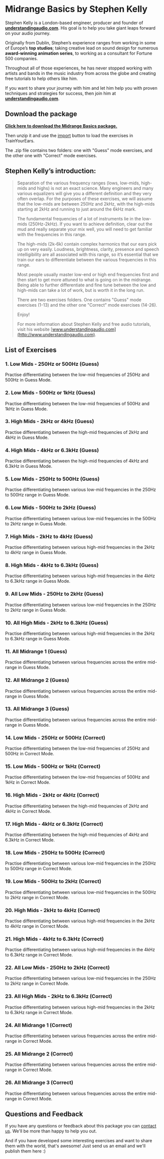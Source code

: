 # Midrange Basics by Stephen Kelly

Stephen Kelly is a London-based engineer, producer and founder of [**understandingaudio.com**](http://understandingaudio.com/). His goal is to help you take giant leaps forward on your audio journey.

Originally from Dublin, Stephen’s experience ranges from working in some of Europe’s **top studios**; taking creative lead on sound design for numerous **award-winning animation series**, to working as a consultant for Fortune 500 companies.

Throughout all of those experiences, he has never stopped working with artists and bands in the music industry from across the globe and creating free tutorials to help others like him.

If you want to share your journey with him and let him help you with proven techniques and strategies for success, then join him at [**understandingaudio.com**](http://understandingaudio.com/).

## Download the package

[**Click here to download the Midrange Basics package.**](https://cdn.trainyourears.com/exercises/stephen-kelly/Midrange%20Basics%20Package%20by%20Stephen%20Kelly.zip)

Then unzip it and use the [import](../options/designer.md#import) button to load the exercises in TrainYourEars.

The .zip file contains two folders: one with "Guess" mode exercises, and the other one with "Correct" mode exercises.

## Stephen Kelly’s introduction:

> Separation of the various frequency ranges \(lows, low-mids, high-mids and highs\) is not an exact science. Many engineers and many various equalizers will give you a different definition and they very often overlap. For the purposes of these exercises, we will assume that the low-mids are between 250Hz and 2kHz, with the high-mids starting at 2kHz and running to just around the 6kHz mark.
>
> The fundamental frequencies of a lot of instruments lie in the low-mids \(250Hz-2kHz\). If you want to achieve definition, clear out the mud and really separate your mix well, you will need to get familiar with the frequencies in this range.
>
> The high-mids \(2k-6k\) contain complex harmonics that our ears pick up on very easily. Loudness, brightness, clarity, presence and speech intelligibility are all associated with this range, so it’s essential that we train our ears to differentiate between the various frequencies in this range.
>
> Most people usually master low-end or high end frequencies first and then start to get more attuned to what is going on in the midrange. Being able to further differentiate and fine tune between the low and high-mids can take a lot of work, but is worth it in the long run.
>
> There are two exercises folders. One contains "Guess" mode exercises \(1-13\) and the other one "Correct" mode exercises \(14-26\).
>
> Enjoy!
>
> For more information about Stephen Kelly and free audio tutorials, visit his website [www.understandingaudio.com](http://www.understandingaudio.com).

## List of Exercises

### 1. Low Mids - 250Hz or 500Hz \(Guess\)

Practise differentiating between the low-mid frequencies of 250Hz and 500Hz in Guess Mode.

### 2. Low Mids - 500Hz or 1kHz \(Guess\)

Practise differentiating between the low-mid frequencies of 500Hz and 1kHz in Guess Mode.

### 3. High Mids - 2kHz or 4kHz \(Guess\)

Practise differentiating between the high-mid frequencies of 2kHz and 4kHz in Guess Mode.

### 4. High Mids - 4kHz or 6.3kHz \(Guess\)

Practise differentiating between the high-mid frequencies of 4kHz and 6.3kHz in Guess Mode.

### 5. Low Mids - 250Hz to 500Hz \(Guess\)

Practise differentiating between various low-mid frequencies in the 250Hz to 500Hz range in Guess Mode.

### 6. Low Mids - 500Hz to 2kHz \(Guess\)

Practise differentiating between various low-mid frequencies in the 500Hz to 2kHz range in Guess Mode.

### 7. High Mids - 2kHz to 4kHz \(Guess\)

Practise differentiating between various high-mid frequencies in the 2kHz to 4kHz range in Guess Mode.

### 8. High Mids - 4kHz to 6.3kHz \(Guess\)

Practise differentiating between various high-mid frequencies in the 4kHz to 6.3kHz range in Guess Mode.

### 9. All Low Mids - 250Hz to 2kHz \(Guess\)

Practise differentiating between various low-mid frequencies in the 250Hz to 2kHz range in Guess Mode.

### 10. All High Mids - 2kHz to 6.3kHz \(Guess\)

Practise differentiating between various high-mid frequencies in the 2kHz to 6.3kHz range in Guess Mode.

### 11. All Midrange 1 \(Guess\)

Practise differentiating between various frequencies across the entire mid-range in Guess Mode.

### 12. All Midrange 2 \(Guess\)

Practise differentiating between various frequencies across the entire mid-range in Guess Mode.

### 13. All Midrange 3 \(Guess\)

Practise differentiating between various frequencies across the entire mid-range in Guess Mode.

### 14. Low Mids - 250Hz or 500Hz \(Correct\)

Practise differentiating between the low-mid frequencies of 250Hz and 500Hz in Correct Mode.

### 15. Low Mids - 500Hz or 1kHz \(Correct\)

Practise differentiating between the low-mid frequencies of 500Hz and 1kHz in Correct Mode.

### 16. High Mids - 2kHz or 4kHz \(Correct\)

Practise differentiating between the high-mid frequencies of 2kHz and 4kHz in Correct Mode.

### 17. High Mids - 4kHz or 6.3kHz \(Correct\)

Practise differentiating between the high-mid frequencies of 4kHz and 6.3kHz in Correct Mode.

### 18. Low Mids - 250Hz to 500Hz \(Correct\)

Practise differentiating between various low-mid frequencies in the 250Hz to 500Hz range in Correct Mode.

### 19. Low Mids - 500Hz to 2kHz \(Correct\)

Practise differentiating between various low-mid frequencies in the 500Hz to 2kHz range in Correct Mode.

### 20. High Mids - 2kHz to 4kHz \(Correct\)

Practise differentiating between various high-mid frequencies in the 2kHz to 4kHz range in Correct Mode.

### 21. High Mids - 4kHz to 6.3kHz \(Correct\)

Practise differentiating between various high-mid frequencies in the 4kHz to 6.3kHz range in Correct Mode.

### 22. All Low Mids - 250Hz to 2kHz \(Correct\)

Practise differentiating between various low-mid frequencies in the 250Hz to 2kHz range in Correct Mode.

### 23. All High Mids - 2kHz to 6.3kHz \(Correct\)

Practise differentiating between various high-mid frequencies in the 2kHz to 6.3kHz range in Correct Mode.

### 24. All Midrange 1 \(Correct\)

Practise differentiating between various frequencies across the entire mid-range in Correct Mode.

### 25. All Midrange 2 \(Correct\)

Practise differentiating between various frequencies across the entire mid-range in Correct Mode.

### 26. All Midrange 3 \(Correct\)

Practise differentiating between various frequencies across the entire mid-range in Correct Mode.

## Questions and Feedback

If you have any questions or feedback about this package you can [contact us](https://www.trainyourears.com/contact/). We'll be more than happy to help you out.

And if you have developed some interesting exercises and want to share them with the world, that's awesome! Just send us an email and we'll publish them here :\)

